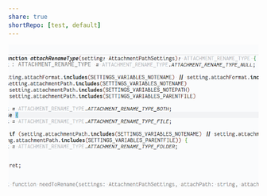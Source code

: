 ```yaml
---  
share: true  
shortRepo: [test, default]  
---  
```

  
![](./attachments/IMG-1684401200837.png)  
